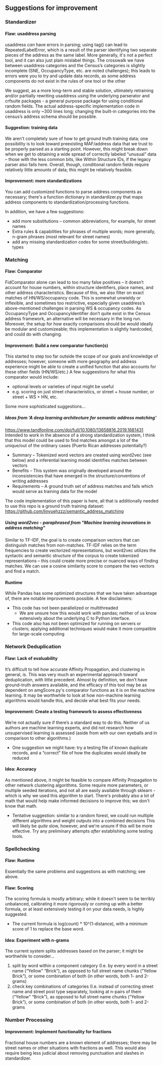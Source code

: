 ## Suggestions for improvement
### Standardizer

#### Flaw: usaddress parsing 

usaddress *can* have errors in parsing; using tag() can lead to RepeatedLabelError, which is a result of the parser identifying two separate pieces of the address as the same label. More generally, it's not a perfect tool, and it can also just plain mislabel things.
The crosswalk we have between usaddress categories and the Census’s categories is slightly incomplete (SNE, OccupancyType, etc. are noted challenges); this leads to errors were you to try and update data records, as some address components do not exist in the rules of one tool or the other 

We suggest, as a more long-term and stable solution, ultimately retraining and/or partially rewriting usaddress using the underlying parserator and crfsuite packages - a general purpose package for using conditional random fields. The actual address-specific implementation code in usaddress is only ~300 lines long; changing the built-in categories into the census’s address schema should be possible.

#### Suggestion: training data

We aren't completely sure of how to get ground truth training data; one possibility is to look toward preexisting MAF/address data that we trust to be properly parsed as a starting point. However, this might break down when we get to obtaining a wide spread of correctly labeled “unusual” data – those with the less common bits, like Within Structure IDs, if the legacy parser also fails here. Overall, though, conditional random fields require relatively little amounts of data; this might be relatively feasible.

#### Improvement: more standardizations 

You can add customized functions to parse address components as necessary; there's a function dictionary in standardizer.py that maps address components to standardization/processing functions. 

In addition, we have a few suggestions:
* add more substitutions – common abbreviations, for example, for street names 
* Extra rules & capabilities for phrases of multiple words; more generally, n-gram phrases (most relevant for street names)
* add any missing standardization codes for some street/building/etc. types


### Matching 

#### Flaw: Comparator 

FidComparator alone can lead to too many false positives – it doesn’t account for house numbers, within structure identifiers, place names, and other address characteristics. Because of this, we also filter on exact matches of HN/WS/occupancy code. This is somewhat unwieldy or inflexible, and sometimes too restrictive, especially given usaddress’s above-mentioned challenges in parsing WS & occupancy codes. 
As OccupancyType and OccupancyIdentifier don’t quite exist in the Census address framework, an alternative will be necessary in the long run. Moreover, the setup for how exactly comparisons should be would ideally be modular and customizeable; this implementation is slightly hardcoded, and could do with changing.

#### Improvement: Build a new comparator function(s) 

This started to step too far outside the scope of our goals and knowledge of addresses; however, someone with more geography and address experience might be able to create a unified function that also accounts for these other fields (HN/WS/etc.)
A few suggeestions for what this comparator would include: 
* optional levels or varieties of input might be useful 
* e.g. scoring on just street characteristics, or street + house number, or street + WS + HN, etc. 

Some more sophisticated suggestions... 
##### Ideas from ‘A deep learning architecture for semantic address matching' 

https://www.tandfonline.com/doi/full/10.1080/13658816.2019.1681431 
Intended to work in the absence of a strong standardization system, I think that this model could be used to find matches amongst a lot of the unique/out of the ordinary cases (Puerto Rican addresses potentially?) 

* Summary – Tokenized word vectors are created using word2vec (see below) and a inferential learning model identifies matches between vectors 
* Benefits – This system was originally developed around the inconsistencies that have emerged in the structure/conventions of writing addresses 
* Requirements – A ground truth set of address matches and fails which would serve as training data for the model 

The code implementation of this paper is here, all that is additionally needed to use this repo is a ground truth training dataset: https://github.com/linyuehzzz/semantic_address_matching 

##### Using word2vec - paraphrased from "Machine learning innovations in address matching" 

Similar to TF-IDF, the goal is to create comparison vectors that can distinguish matches from non-matches. TF-IDF relies on the term frequencies to create vectorized representations, but word2vec utilizes the syntactic and semantic structure of the corpus to create tokenized representations – this could create more precise or nuanced ways of finding matches. We can use a cosine similarity score to compare the two vectors and find a match.

 
#### Runtime 

While Pandas has some optimized structures that we have taken advantage of, there are notable improvements possible. A few disclaimers:

* This code has not been parallelized or multithreaded 
  * We are unsure how this would work with pandas; neither of us know extensively about the underlying C to Python interface.
* This code also has not been optimized for running on servers or clusters; applying additional techniques would make it more compatible for large-scale computing 

### Network Deduplication 

#### Flaw: Lack of evaluability 

It’s difficult to tell how accurate Affinity Propagation, and clustering in general, is. This was very much an experimental approach toward deduplication, with little precedent. Almost by definition, we don’t have ground-truth answers available, and the efficacy of this tool may be as dependent on amgScore.py's comparator functions as it is on the machine learning. It may be worthwhile to look at how non-machine learning algorithms would handle this, and decide what best fits your needs.  

#### Improvement: Create a testing framework to assess effectiveness 

We’re not actually sure if there’s a standard way to do this. Neither of us authors are machine learning experts, and did not research how unsupervised learning is assessed (aside from with our own eyeballs and in comparison to other algorithms.) 
* One suggestion we might have: try a testing file of known duplicate records, and a “correct” file of how the duplicates would ideally be reduced

#### Idea: Accuracy 

As mentioned above, it might be feasible to compare Affinity Propagation to other network clustering algorithms. Some require more parameters, or multiple seeded iterations, and not all are easily available through sklearn - which is why we used this algorithm to start. There's probably also a lot of math that would help make informed decisions to improve this; we don't know that math.
* Tentative suggestion: similar to a random forest, we could run multiple different algorithms and weight outputs into a combined decisions 
This will likely be *quite* slow, however, and we're unsure if this will be more effective. Try any preliminary attempts *after* establishing some testing tools.

 

### Spellchecking 

#### Flaw: Runtime
Essentially the same problems and suggestions as with matching; see above.

#### Flaw: Scoring 

The scoring formula is mostly arbitrary; while it doesn't seem to be terribly unbalanced, calibrating it more rigorously or coming up with a better formula, or at least extensively testing it on your data needs, is highly suggested.
* The current formula is log(count) * 10^(1-distance), with a minimum score of 1 to replace the base word.

#### Idea: Experiment with n-grams 

The current system splits addresses based on the parser; it might be worthwhile to consider... 
1. split by word within a component category (I.e. by every word in a street name (“Yellow” “Brick”), as opposed to full street name chunks (“Yellow Brick”), or some combination of both (in other words, both 1- and 2-grams) 
2. check key combinations of categories (I.e. instead of correcting street name and street post type separately, looking at n-pairs of them (“Yellow” “Brick”), as opposed to full street name chunks (“Yellow Brick”), or some combination of both (in other words, both 1- and 2-grams 


### Number Processing 

#### Improvement: Implement functionality for fractions 

Fractional house numbers are a known element of addresses; there may be street names or other situations with fractions as well. This would also require being less judicial about removing punctuation and slashes in standardizer.
